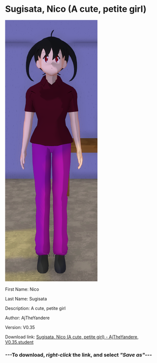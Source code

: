 # Sugisata, Nico (A cute, petite girl)

<img src = "https://raw.githubusercontent.com/Arbiter1223/Daigaku-Gurashi-Custom-Students/master/Students/Files/Sugisata%2C%20Nico%20(A%20cute%2C%20petite%20girl).png">

First Name: Nico

Last Name: Sugisata

Description: A cute, petite girl

Author: AjTheYandere

Version: V0.35

Download link: <a href="https://raw.githubusercontent.com/Arbiter1223/Daigaku-Gurashi-Custom-Students/master/Students/Files/Sugisata%2C%20Nico%20(A%20cute%2C%20petite%20girl)%20-%20AjTheYandere%2C%20V0.35.student">Sugisata, Nico (A cute, petite girl) - AjTheYandere, V0.35.student</a>

### ---**To download, _right-click_ the link, and select _"Save as"_**---
